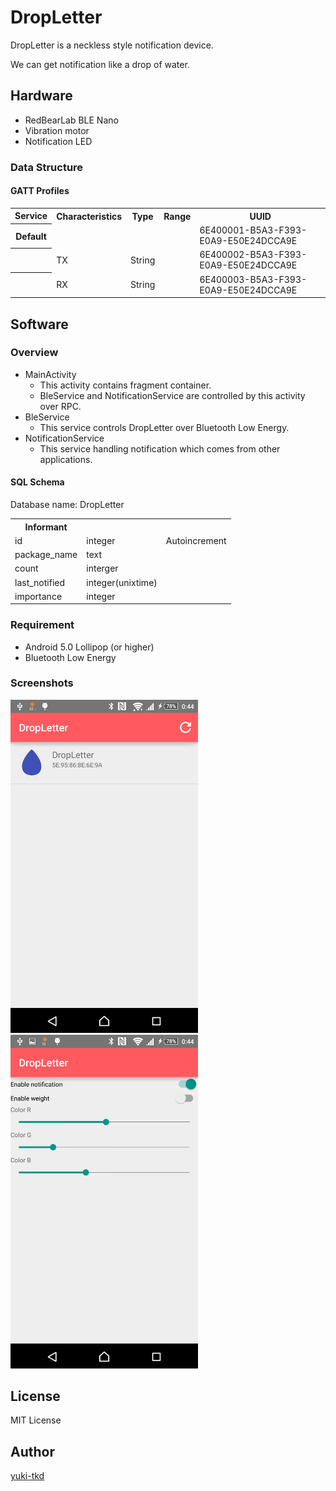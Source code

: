 DropLetter
====

DropLetter is a neckless style notification device.

We can get notification like a drop of water.

## Hardware
* RedBearLab BLE Nano
* Vibration motor
* Notification LED

### Data Structure
#### GATT Profiles
  <table>
   <tr><th>Service</th><th>Characteristics</th><th>Type</th><th>Range</th><th>UUID</th></tr>
   <tr><th>Default</th><td></td><td></td><td></td><td>6E400001-B5A3-F393-E0A9-E50E24DCCA9E</td></tr>
   <tr><th></th><td>TX</td><td>String</td><td></td><td>6E400002-B5A3-F393-E0A9-E50E24DCCA9E </td></tr>
   <tr><th></th><td>RX</td><td>String</td><td></td><td>6E400003-B5A3-F393-E0A9-E50E24DCCA9E </td></tr>
  </table>

## Software
### Overview
* MainActivity
  - This activity contains fragment container.
  - BleService and NotificationService are controlled by this activity over RPC.
* BleService
  - This service controls DropLetter over Bluetooth Low Energy.
* NotificationService
  - This service handling notification which comes from other applications.

#### SQL Schema
Database name: DropLetter

<table>
   <tr><th>Informant</th><th></th><th></th></tr>
   <tr><td>id</td><td>integer</td><td>Autoincrement</td></tr>
   <tr><td>package_name</td><td>text</td><td></td></tr>
   <tr><td>count</td><td>interger</td><td></td></tr>
   <tr><td>last_notified</td><td>integer(unixtime)</td><td></td></tr>
   <tr><td>importance</td><td>integer</td><td></td></tr>
</table>

### Requirement
* Android 5.0 Lollipop (or higher)
* Bluetooth Low Energy

### Screenshots
<img src="./image/fragment_devicelist.png" width="300px">
<img src="./image/fragment_main.png" width="300px">


## License
MIT License

## Author

[yuki-tkd](https://github.com/yuki-tkd)
